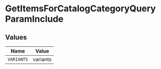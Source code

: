 # GetItemsForCatalogCategoryQueryParamInclude


## Values

| Name       | Value      |
| ---------- | ---------- |
| `VARIANTS` | variants   |